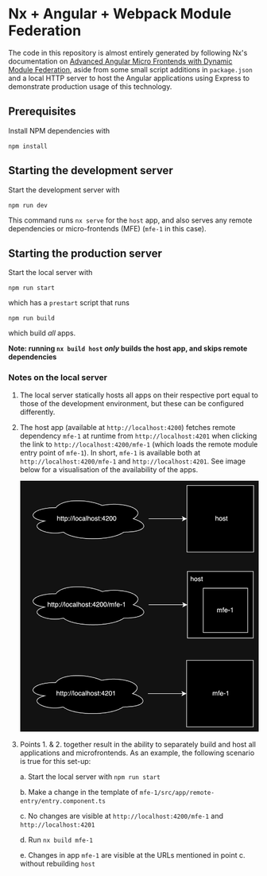 # Nx + Angular + Webpack Module Federation

The code in this repository is almost entirely generated by following Nx's documentation on [Advanced Angular Micro Frontends with Dynamic Module Federation](https://nx.dev/recipes/angular/dynamic-module-federation-with-angular), aside from some small script additions in `package.json` and a local HTTP server to host the Angular applications using Express to demonstrate production usage of this technology.

## Prerequisites

Install NPM dependencies with

```
npm install
```

## Starting the development server

Start the development server with

```
npm run dev
```

This command runs `nx serve` for the `host` app, and also serves any remote dependencies or micro-frontends (MFE) (`mfe-1` in this case).

## Starting the production server

Start the local server with

```
npm run start
```

which has a `prestart` script that runs

```
npm run build
```

which build _all_ apps.

**Note: running `nx build host` _only_ builds the host app, and skips remote dependencies**

### Notes on the local server

1. The local server statically hosts all apps on their respective port equal to those of the development environment, but these can be configured differently.

2. The host app (available at `http://localhost:4200`) fetches remote dependency `mfe-1` at runtime from `http://localhost:4201` when clicking the link to `http://localhost:4200/mfe-1` (which loads the remote module entry point of `mfe-1`). In short, `mfe-1` is available both at `http://localhost:4200/mfe-1` and `http://localhost:4201`. See image below for a visualisation of the availability of the apps.

   <img src="nx-angular-mfe-example-diagram.png" width="480" height="auto">

3. Points 1. & 2. together result in the ability to separately build and host all applications and microfrontends. As an example, the following scenario is true for this set-up:

   a. Start the local server with `npm run start`

   b. Make a change in the template of `mfe-1/src/app/remote-entry/entry.component.ts`

   c. No changes are visible at `http://localhost:4200/mfe-1` and `http://localhost:4201`

   d. Run `nx build mfe-1`

   e. Changes in app `mfe-1` are visible at the URLs mentioned in point c. without rebuilding `host`
